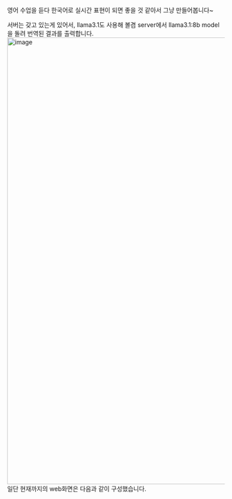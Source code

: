 영어 수업을 듣다 한국어로 실시간 표현이 되면 좋을 것 같아서 그냥 만들어봅니다~  

서버는 갖고 있는게 있어서, llama3.1도 사용해 볼겸 server에서 llama3.1:8b model을 돌려 번역된 결과를 출력합니다.  
<img width="1034" alt="image" src="https://github.com/user-attachments/assets/a69218dd-320c-46c4-9d7f-dfacba8a81cb">  
일단 현재까지의 web화면은 다음과 같이 구성했습니다. 
